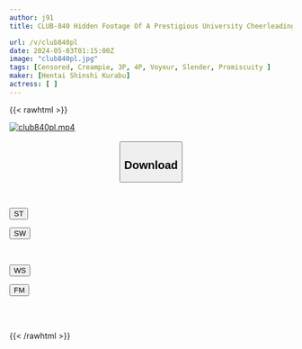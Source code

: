 ```yaml
---
author: j91
title: CLUB-840 Hidden Footage Of A Prestigious University Cheerleading Club's Obscene Training Camp, 2-day, 1-night Orgy Party

url: /v/club840pl
date: 2024-05-03T01:15:00Z
image: "club840pl.jpg"
tags: [Censored, Creampie, 3P, 4P, Voyeur, Slender, Promiscuity	]
maker: [Hentai Shinshi Kurabu]
actress: [ ]
---
```



{{< rawhtml >}}

<div class="video" data-videoid="YgKa89RXJksvQ2l">
    <a href="javascript:;">
        <img src="/v/club840pl/club840pl.jpg" width="WIDTH" height="HEIGHT" alt="club840pl.mp4" loading="lazy">
    </a>
</div>

<script type="text/javascript" src="https://j91.asia/asset/on-demand-st.js"></script>

<br>
  <link rel="stylesheet" href="https://j91.asia/asset/bs5.css">
  
  <center>
  <button class="btn btn-primary" type="button" data-bs-toggle="collapse" data-bs-target=".multi-collapse" aria-expanded="false" aria-controls="multiCollapseExample1 multiCollapseExample2"><h2>Download</h2></button></center>
</p>
<div class="row">
  <div class="col">
    <div class="collapse multi-collapse" id="multiCollapseExample1">
      <div class="card card-body">
	      	      <br>
<div class="buttons">  
<p><a href="https://streamtape.to/v/YgKa89RXJksvQ2l" target="_blank"><button class="btn-hover color-3"><i class="fa fa-download"></i> ST</button></a></p>
<p><a href="https://asnwish.com/tjp56wjycxwc" target="_blank"><button class="btn-hover color-2"><i class="fa fa-download"></i> SW</button></a></p></div>
    </div>
  </div>
</div>
  <div class="col">
    <div class="collapse multi-collapse" id="multiCollapseExample2">
      <div class="card card-body">
	      <br>
<div class="buttons">
<p><a href="javascript:;"><button class="btn-hover color-9"><i class="fa fa-download"></i> WS</button></a></p>
<p><a href="javascript:;"><button class="btn-hover color-8"><i class="fa fa-download"></i> FM</button></a></p></div>
<br><br>
      </div>
    </div>
  </div>
</div>

{{< /rawhtml >}}